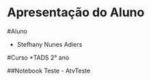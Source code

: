 # Apresentação do Aluno
#Aluno
* Stefhany Nunes Adiers

#Curso
*TADS 2° ano

##Notebook Teste - AtvTeste
